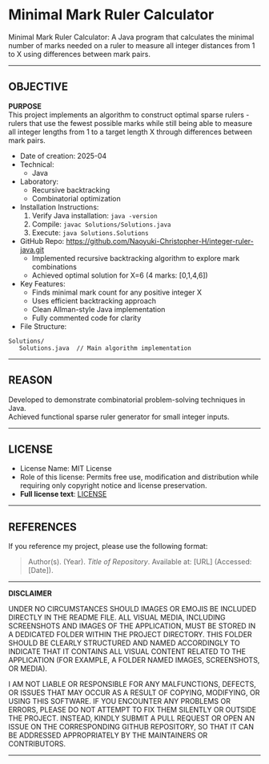 # Minimal Mark Ruler Calculator  

Minimal Mark Ruler Calculator: A Java program that calculates the minimal number of marks needed on a ruler to measure all integer distances from 1 to X using differences between mark pairs.  

---

## OBJECTIVE  

**PURPOSE**  
This project implements an algorithm to construct optimal sparse rulers - rulers that use the fewest possible marks while still being able to measure all integer lengths from 1 to a target length X through differences between mark pairs.  

- Date of creation: 2025-04 
- Technical:  
   - Java  
- Laboratory:  
   - Recursive backtracking  
   - Combinatorial optimization  
- Installation Instructions:  
   1. Verify Java installation: `java -version`  
   2. Compile: `javac Solutions/Solutions.java`  
   3. Execute: `java Solutions.Solutions`  
- GitHub Repo: https://github.com/Naoyuki-Christopher-H/integer-ruler-java.git
   - Implemented recursive backtracking algorithm to explore mark combinations  
   - Achieved optimal solution for X=6 (4 marks: [0,1,4,6])  
- Key Features:  
   - Finds minimal mark count for any positive integer X  
   - Uses efficient backtracking approach  
   - Clean Allman-style Java implementation  
   - Fully commented code for clarity  
- File Structure:  
```
Solutions/
   Solutions.java  // Main algorithm implementation
```

---

## REASON  

Developed to demonstrate combinatorial problem-solving techniques in Java.  
Achieved functional sparse ruler generator for small integer inputs.  

---

## LICENSE  

- License Name: MIT License  
- Role of this license: Permits free use, modification and distribution while requiring only copyright notice and license preservation. 
- **Full license text**: [LICENSE](LICENSE)

---

## REFERENCES  

If you reference my project, please use the following format:

> Author(s). (Year). *Title of Repository*. Available at: \[URL] (Accessed: \[Date]).

---

**DISCLAIMER**  

UNDER NO CIRCUMSTANCES SHOULD IMAGES OR EMOJIS BE INCLUDED DIRECTLY IN THE README FILE. ALL VISUAL MEDIA, INCLUDING SCREENSHOTS AND IMAGES OF THE APPLICATION, MUST BE STORED IN A DEDICATED FOLDER WITHIN THE PROJECT DIRECTORY. THIS FOLDER SHOULD BE CLEARLY STRUCTURED AND NAMED ACCORDINGLY TO INDICATE THAT IT CONTAINS ALL VISUAL CONTENT RELATED TO THE APPLICATION (FOR EXAMPLE, A FOLDER NAMED IMAGES, SCREENSHOTS, OR MEDIA).  

I AM NOT LIABLE OR RESPONSIBLE FOR ANY MALFUNCTIONS, DEFECTS, OR ISSUES THAT MAY OCCUR AS A RESULT OF COPYING, MODIFYING, OR USING THIS SOFTWARE. IF YOU ENCOUNTER ANY PROBLEMS OR ERRORS, PLEASE DO NOT ATTEMPT TO FIX THEM SILENTLY OR OUTSIDE THE PROJECT. INSTEAD, KINDLY SUBMIT A PULL REQUEST OR OPEN AN ISSUE ON THE CORRESPONDING GITHUB REPOSITORY, SO THAT IT CAN BE ADDRESSED APPROPRIATELY BY THE MAINTAINERS OR CONTRIBUTORS.  

---
